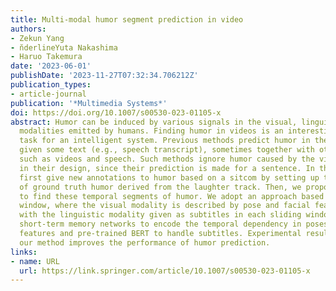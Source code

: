 ```yaml
---
title: Multi-modal humor segment prediction in video
authors:
- Zekun Yang
- n̆derlineYuta Nakashima
- Haruo Takemura
date: '2023-06-01'
publishDate: '2023-11-27T07:32:34.706212Z'
publication_types:
- article-journal
publication: '*Multimedia Systems*'
doi: https://doi.org/10.1007/s00530-023-01105-x
abstract: Humor can be induced by various signals in the visual, linguistic, and vocal
  modalities emitted by humans. Finding humor in videos is an interesting but challenging
  task for an intelligent system. Previous methods predict humor in the sentence level
  given some text (e.g., speech transcript), sometimes together with other modalities,
  such as videos and speech. Such methods ignore humor caused by the visual modality
  in their design, since their prediction is made for a sentence. In this work, we
  first give new annotations to humor based on a sitcom by setting up temporal segments
  of ground truth humor derived from the laughter track. Then, we propose a method
  to find these temporal segments of humor. We adopt an approach based on sliding
  window, where the visual modality is described by pose and facial features along
  with the linguistic modality given as subtitles in each sliding window. We use long
  short-term memory networks to encode the temporal dependency in poses and facial
  features and pre-trained BERT to handle subtitles. Experimental results show that
  our method improves the performance of humor prediction.
links:
- name: URL
  url: https://link.springer.com/article/10.1007/s00530-023-01105-x
---
```

